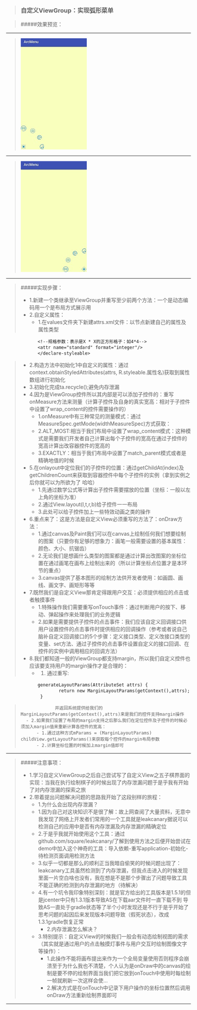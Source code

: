 >### 自定义ViewGroup：实现弧形菜单

>#####效果预览：
***
> ![预览图片](https://github.com/JqyModi/ArcMenu/blob/master/S70511-10280879.jpg) 
***
> ![预览图片](https://github.com/JqyModi/ArcMenu/blob/master/S70511-10293871.jpg)
***
> #####实现步骤：
> - 1.新建一个类继承至ViewGroup并重写至少前两个方法：一个是动态编码用一个是布局方式展示用
> - 2.自定义属性：
>	- 1.在values文件夹下新建attrs.xml文件：以<declare-styleable name="属性名">节点新建自己的属性及属性类型
```
			<!--规格参数：表示是X * X的正方形格子：如4*4-->
			<attr name="standard" format="integer"/>
			</declare-styleable>
 ```
>	- 2.构造方法中初始化1中自定义的属性：通过context.obtainStyledAttributes(attrs, R.styleable.属性名)获取到属性数组进行初始化
>	- 3.初始化完成ta.recycle();避免内存泄漏
>	- 4.因为是ViewGroup控件所以其内部是可以添加子控件的：重写onMeasure方法来测量（计算子控件及自身的真实宽高：相对于子控件中设置了wrap_content的控件需要操作的）
>		- 1.onMeasure中有三种常见的测量模式：通过MeasureSpec.getMode(widthMeasureSpec)方式获取：
>		- 2.ALT_MOST:相当于我们布局中设置了wrap_content模式：这种模式是需要我们开发者自己计算出每个子控件的宽高在通过子控件的宽高计算出改容器控件的宽高的
>		- 3.EXACTLY：相当于我们布局中设置了match_parent模式或者是精确地值的时候
>	- 5.在onlayout中定位我们的子控件的位置：通过getChildAt(index)及getChildrenCount来获取到容器控件中每个子控件的实例（拿到实例之后你就可以为所欲为了  哈哈）
>		- 1.先通过数学公式等计算出子控件需要摆放的位置（坐标：一般以左上角的坐标为准）
>		- 2.通过View.layout(l,t,r,b)给子控件一一布局
>		- 3.此处可以给子控件加上一些特效动画之类的操作
>	- 6.重点来了：这是方法是自定义View必须重写的方法了：onDraw方法：
>		- 1.通过canvas及Paint我们可以在canvas上绘制任何我们想要绘制的图案（只要你有足够的想象力：画笔一般需要设置的基本属性：颜色、大小、抗锯齿）
>		- 2.无论我们是想画什么类型的图案都是通过计算出改图案的坐标位置在通过画笔在画布上绘制出来的（所以计算坐标点位置才是本环节的重点）
>		- 3.canvas提供了基本图形的绘制方法供开发者使用：如画圆、画线、画文字、画矩形等等
>	- 7.既然我们是自定义View那肯定得跟用户交互：必须提供相应的点击或者触摸事件
>		- 1.特殊操作我们需要重写onTouch事件：通过判断用户的按下、移动、弹起操作来处理我们的业务逻辑
>		- 2.如果是需要提供子控件的点击事件：我们应该自定义回调接口供用户设置控件的点击事件时提供相应的回调操作（参考或者说自己脑补自定义回调接口的5个步骤：定义接口类型、定义改接口类型的变量、set方法、通过子控件的点击事件设置自定义的接口回调、在控件的实例中调用相应的回调方法）
>	- 8.我们都知道一般的ViewGroup都支持margin，所以我们自定义控件也应该要支持用户的margin操作才是合理的：
>		- 1.	通过重写:
```
			generateLayoutParams(AttributeSet attrs) {
					return new MarginLayoutParams(getContext(),attrs);
			 }
```
>                  并返回系统提供给我们的MarginLayoutParams(getContext(),attrs)来是我们的控件支持margin操作
>		- 2.如果我们设置了布局的margin支持之后那么我们在定位控件及子控件的时候必须加入margin值来重新计算各控件的宽高：
>			- 1.通过这种方式mParams = (MarginLayoutParams) childView.getLayoutParams()来获取每个控件的margin布局参数
>			- 2.计算坐标位置的时候加上margin值即可
***
>#####注意事项：
>	- 1.学习自定义ViewGroup之后自己尝试写了自定义View之五子棋界面的实现：当我在执行绘制棋子的时候出现了内存泄漏问题于是乎我有开始了对内存泄漏的探索之旅
>	- 2.带着提出问题解决问题的思路我开始了这段别样的旅程：
>		- 1.为什么会出现内存泄漏？
>		- 1.因为自己对这块知识不是很了解：故上网查阅了大量资料，无意中我发现了网络上开发者们常用的一个工具就是leakcanary据说可以检测自己的应用中是否有内存泄漏及内存泄漏的精确定位
>		- 2.于是乎我就开始使用这个工具：通过github.com/square/leakcanary/了解到使用方法之后便开始尝试在demo中加入这个神奇的工具：导入依赖-重写application-初始化-待检测页面调用检测方法
>		- 3.似乎一切都是那么的顺利正当我暗自偷笑的时候问题出现了：leakcanary工具虽然检测到了内存泄漏，但我点击进入的时候发现里面一片空白啥也没有，我在想是不是那个步骤出了问题导致工具不能正确的检测到内存泄漏的地方（待解决）
>		- 4.有一个坑令我印象特别深刻：就是官方给出的工具版本是1.5.1的但是jcenter中只有1.3.1版本导致AS在下载aar文件时一直下载不到 导致AS一直处于gradle状态等了半个小时发现还是不行于是乎开始了思考问题的起因后来发现版本问题导致（假死状态），改成1.3.1gradle恢复正常
>			- 2.内存泄漏怎么解决？
>		- 3.特别提示：自定义View的时候我们一般会有动态绘制视图的需求（其实就是通过用户的点击触摸灯事件与用户交互时绘制图像文字等操作）：
>			- 1.此操作不能将画布提出来作为一个全局变量使用否则程序会崩溃至于为什么我也不清楚，个人认为是onDraw中的canvas的绘制是要不停的绘制界面当我们把它放到onTouch中使用时每绘制一帧就刷新一次这样会使...
>			- 2.解决方式是在onTouch中记录下用户操作的坐标位置然后调用onDraw方法重新绘制界面即可
>
***
